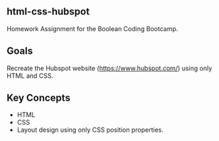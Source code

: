 ## html-css-hubspot
Homework Assignment for the Boolean Coding Bootcamp.

## Goals

Recreate the Hubspot website (https://www.hubspot.com/) using only HTML and CSS.

## Key Concepts

* HTML
* CSS
* Layout design using only CSS position properties. 
